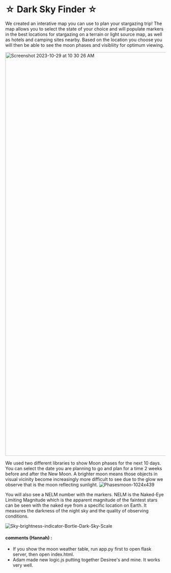 <h1>☆ Dark Sky Finder ☆</h1>

We created an interative map you can use to plan your stargazing trip! 
The map allows you to select the state of your choice and will populate markers in the best locations for stargazing on a terrain or light source map, as well as hotels and camping sites nearby. Based on the location you choose you will then be able to see the moon phases and visibliity for optimum viewing.<br />

<img width="1269" alt="Screenshot 2023-10-29 at 10 30 26 AM" src="https://github.com/n-o-karma/Dark_Sky_Finder/assets/134230685/3b2d5648-efcd-46bd-bbeb-494885feb8ff"><br />


We used two different libraries to show Moon phases for the next 10 days. <br />
You can select the date you are planning to go and plan for a time 2 weeks before and after the New Moon. A brighter moon means those objects in visual vicinity become increasingly more difficult to see due to the glow we observe that is the moon reflecting sunlight.
![Phasesmoon-1024x439](https://github.com/n-o-karma/Dark_Sky_Finder/assets/134230685/a00a7082-6cf1-4690-9b4a-df281a4e5925)<br />

You will also see a NELM number with the markers. NELM is the Naked-Eye Limiting Magnitude which is the apparent magnitude of the faintest stars can be seen with the naked eye from a specific location on Earth. It measures the darkness of the night sky and the quality of observing conditions. <br />

![Sky-brightness-indicator-Bortle-Dark-Sky-Scale](https://github.com/n-o-karma/Dark_Sky_Finder/assets/134230685/ad55458a-ea8d-406f-8210-f14da4990d8c)


#### comments (Hannah) : 
* If you show the moon weather table, run app.py first to open flask server, then open index.html.
* Adam made new logic.js putting together Desiree's and mine. It works very well.


